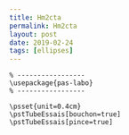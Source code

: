 ```yaml
---
title: Hm2cta
permalink: Hm2cta
layout: post
date: 2019-02-24
tags: [ellipses]
---
```


```latex% Dans le préambule
% -----------------
\usepackage{pas-labo}
% -----------------

\psset{unit=0.4cm}
\pstTubeEssais[bouchon=true]
\pstTubeEssais[pince=true]
```